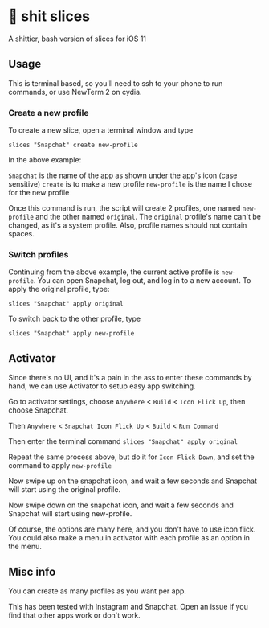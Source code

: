 # 💩 shit slices

A shittier, bash version of slices for iOS 11

## Usage

This is terminal based, so you'll need to ssh to your phone to run commands, or use NewTerm 2 on cydia.

### Create a new profile

To create a new slice, open a terminal window and type

```
slices "Snapchat" create new-profile
```

In the above example:

`Snapchat` is the name of the app as shown under the app's icon (case sensitive)
`create` is to make a new profile
`new-profile` is the name I chose for the new profile

Once this command is run, the script will create 2 profiles, one named `new-profile` and the other named `original`. The `original` profile's name can't be changed, as it's a system profile.  Also, profile names should not contain spaces.

### Switch profiles

Continuing from the above example, the current active profile is `new-profile`. You can open Snapchat, log out, and log in to a new account. To apply the original profile, type:

```
slices "Snapchat" apply original
```

To switch back to the other profile, type

```
slices "Snapchat" apply new-profile
```

## Activator

Since there's no UI, and it's a pain in the ass to enter these commands by hand, we can use Activator to setup easy app switching.

Go to activator settings, choose `Anywhere` < `Build` < `Icon Flick Up`, then choose Snapchat.

Then `Anywhere` < `Snapchat Icon Flick Up` < `Build` < `Run Command`

Then enter the terminal command `slices "Snapchat" apply original`

Repeat the same process above, but do it for `Icon Flick Down`, and set the command to apply `new-profile`

Now swipe up on the snapchat icon, and wait a few seconds and Snapchat will start using the original profile.

Now swipe down on the snapchat icon, and wait a few seconds and Snapchat will start using new-profile.

Of course, the options are many here, and you don't have to use icon flick. You could also make a menu in activator with each profile as an option in the menu.

## Misc info

You can create as many profiles as you want per app.

This has been tested with Instagram and Snapchat. Open an issue if you find that other apps work or don't work.